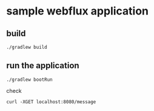 # sample webflux application

## build

```shell script
./gradlew build
```

## run the application

```shell script
./gradlew bootRun
```

check

```shell script
curl -XGET localhost:8080/message
```

